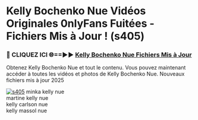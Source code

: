 # Kelly Bochenko Nue Vidéos Originales 0nlyFans Fuitées - Fichiers Mis à Jour ! (s405)

<h3>🔴 CLIQUEZ ICI 🌐==►► <a href="https://tinyurl.com/2pmr4ezf" rel="nofollow">Kelly Bochenko Nue Fichiers Mis à Jour</a></h3>

Obtenez Kelly Bochenko Nue et tout le contenu. Vous pouvez maintenant accéder à toutes les vidéos et photos de Kelly Bochenko Nue. Nouveaux fichiers mis à jour 2025

[![s405](https://i.imgur.com/6SNvagu.gif)](https://tinyurl.com/2pmr4ezf)
minka kelly nue<br>
martine kelly nue<br>
kelly carlson nue<br>
kelly massol nue